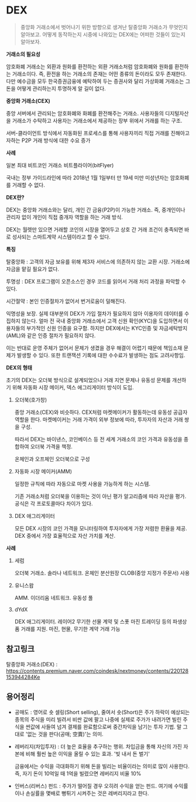# DEX

> 중앙화 거래소에서 벗어나기 위한 방향으로 생겨난 탈중앙화 거래소가 무엇인지 알아보고. 어떻게 동작하는지 시중에 나와있는 DEX에는 어떠한 것들이 있는지 알아보자.

**거래소의 필요성**

암호화폐 거래소는 외환과 원화를 환전하는 외환 거래소처럼 암호화폐와 원화를 환전하는 거래소이다. 즉, 환전을 하는 거래소의 존재는 어떤 종류의 돈이라도 모두 존재한다. 다만 예수금을 모두 한국증권금융에 예탁하여 두는 증권사와 달리 가상화폐 거래소는 그 돈을 어떻게 관리하는지 투명하게 알 길이 없다.

**중앙화 거래소(CEX)**

중앙 서버에서 관리되는 암호화폐와 화폐를 환전해주는 거래소. 사용자들의 디지털자산을 거래소가 수탁하고 사용자는 거래소에서 제공하는 장부 위에서 거래를 하는 구조.

서버-클라이언트 방식에서 자동화된 프로세스를 통해 사용자끼리 직접 거래를 진해아고자하는 P2P 거래 방식에 대한 수요 증가

**사례**

일본 최대 비트코인 거래소 비트플라이어(bitFlyer)

국내는 정부 가이드라인에 따라 2018년 1월 1일부터 만 19세 미만 미성년자는 암호화폐를 거래할 수 없다.

**DEX란?**

DEX는 중앙화 거래소와는 달리, 개인 간 금융(P2P)이 가능한 거래소. 즉, 중개인이나 관리자 없이 개인이 직접 중개자 역할을 하는 거래 방식.

DEX는 월렛만 있으면 거래할 코인의 시장을 열어두고 상호 간 거래 조건이 충족되면 바로 성사되는 스마트계약 시스템이라고 할 수 있다.

**특징**

탈중앙화 : 고객의 자금 보유를 위해 제3자 서비스에 의존하지 않는 교환 시장. 거래소에 자금을 맡길 필요가 없다.

투명성 : DEX 프로그램이 오픈소스인 경우 코드를 읽어서 거래 처리 과정을 파악할 수 있다.

시간절약 : 본인 인증절차가 없어서 번거로움이 덜해진다.

익명성을 보장. 실제 대부분의 DEX가 가입 절차가 필요하지 않아 이용자의 데이터를 수집하지 않는다. 얼마 전 국내 중앙화 거래소에서 고객 신원 확인(KYC)을 도입하면서 이용자들의 부가적인 신원 인증을 요구함. 하지만 DEX에서는 KYC인증 및 자금세탁방지(AML)와 같은 인증 절차가 필요하지 않다.



이는 반대로 운영 주체가 없어서 문제가 생겼을 경우 해결이 어렵기 때문에 책임소재 문제가 발생할 수 있다. 또한 트랜잭션 기록에 대한 수수료가 발생하는 점도 고려사항임.

**DEX의 형태**

초기의 DEX는 오더북 방식으로 설계되었으나 거래 지연 문제나 유동성 문제를 개선하기 위해 자동화 시장 메이커, 덱스 에그리게이터 방식이 도입.

1. 오더북(호가창)

   중앙 거래소(CEX)와 비슷하다. CEX처럼 마켓메이커가 활동하는데 유동성 공급자 역할을 한다. 마켓메이커는 거래 가격이 외부 정보에 따라, 투자자의 자산과 거래 쌍을 구성.

   따라서 DEX는 바이낸스, 코인베이스 등 전 세계 거래소의 코인 가격과 유동성을 종합하여 오더북 가격을 책정.

   온체인과 오프체인 오더북으로 구성

2. 자동화 시장 메이커(AMM)

   일정한 규칙에 따라 자동으로 마켓 사용을 가능하게 하는 시스템.

   기존 거래소처럼 오더북을 이용하는 것이 아닌 평가 알고리즘에 따라 자산을 평가. 공식은 각 프로토콜마다 차이가 있다.

3. DEX 애그리게이터

   모든 DEX 시장의 코인 가격을 모니터링하여 투자자에게 가장 저렴한 환율을 제공. DEX 중에서 가장 효율적으로 자산 가치를 계산.

**사례**

1. 세럼

   오더북 거래소. 솔라나 네트워크. 온체인 분산원장 CLOB(중앙 지정가 주문서) 사용

2. 유니스왑

   AMM. 이더리움 네트워크. 유동성 풀

3. dYdX

   DEX 애그리게이터. 레이어2 무기한 선물 계약 및 스폿 마진 트레이딩 등의 파생상품 거래를 지원. 마진, 현물, 무기한 계약 거래 가능

## 참고링크

탈중앙화 거래소(DEX) : https://contents.premium.naver.com/coindesk/nextmoney/contents/220128153944284Ke

## 용어정리

- 공매도 : 영어로 숏 셀링(Short selling), 줄여서 숏(Short)은 주가 하락이 예상되는 종목의 주식을 미리 빌려서 비싼 값에 팔고 나중에 실제로 주가가 내려가면 빌린 주식을 싼값에 사들여 넘겨 결제를 완료함으로써 중간차익을 남기는 투자 기법. 말 그대로 '없는 것을 판다(공매; 空賣)'는 의미.

- 레버리지(차입투자) : 더 높은 효율을 추구하는 행위. 차입금을 통해 자신의 가진 자본에 비해 훨씬 높은 이익을 올릴 수 있는 효과. '빚 내서 돈 벌기'

  금융에서는 수익을 극대화하기 위해 돈을 빌리는 비율이라는 의미로 많이 사용한다. 즉, 자기 돈이 10억일 때 1억을 빌렸으면 레버리지 비율 10% 

- 인버스(리버스) 펀드 : 주가가 떨어질 경우 오히려 수익을 얻는 펀드. 여기에 수익률이나 손실률을 몇배로 뻥튀기 시켜주는 것은 레버리지라고 한다.